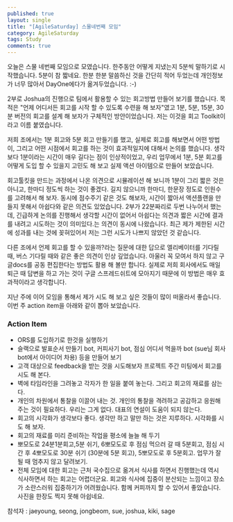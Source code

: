 ```yaml
---
published: true
layout: single
title: "[AgileSaturday] 스물네번째 모임"
category: AgileSaturday
tags: Study
comments: true
---
```


오늘은 스물 네번째 모임으로 모였습니다. 한주동안 어떻게 지냈는지 5분씩 말하기로 시작했습니다. 5분이 참 짧네요. 한분 한분 말씀하신 것을 간단히 적어 두었는데 개인정보가 너무 많아서 DayOne에다가 옮겨두었습니다. :-)

2부로 Joshua의 진행으로 팀에서 활용할 수 있는 회고방법 만들어 보기를 했습니다. 목적은 "언제 어디서든 회고를 시작 할 수 있도록 수련을 해 보자"였고  1분, 5분, 15분, 30분 버전의 회고를 설계 해 보자가 구체적인 방안이었습니다. 저는 이것을 회고 Toolkit이라고 이름 붙였습니다.

저희 조에서는 1분 회고와 5분 회고 만들기를 했고, 실제로 회고를 해보면서 어떤 방법이, 그리고 어떤 시점에서 회고를 하는 것이 효과적일지에 대해서 논의를 했습니다. 생각보다 1분이라는 시간이 매우 길다는 점이 인상적이었고, 우리 업무에서 1분, 5분 회고를 어떻게 도입 할 수 있을지 고민도 해 보고 실제 액션 아이템으로 만들어 보았습니다.

회고툴킷을 만드는 과정에서 나온 의견으로 시뮬레이션 해 보니까 1분이 그리 짧은 것은 아니고, 한마디 정도씩 하는 것이 좋겠다. 길지 않으니까 한마디, 한문장 정도로 인원수를 고려해서 해 보자. 동시에 점수주기 같은 것도 해보자, 시간이 짧아서 액션플랜을 만들지 못해서 아쉽다와 같은 의견도 있었습니다. 2부가 22분짜리로 두번 나누어서 했는데, 긴급하게 논의를 진행해서 생각할 시간이 없어서 아쉽다는 의견과 짧은 시간에 결과를 내려고 시도하는 것이 의미있다.는 의견이 동시에 나왔습니다. 최근 제가 제한된 시간에 성과를 내는 것에 꽂혀있어서 저는 그런 시도가 나쁘지 않았던 것 같습니다.

다른 조에서 언제 회고를 할 수 있을까?라는 질문에 대한 답으로 엘리베이터를 기다릴 때, 버스 기다릴 때와 같은 좋은 의견이 인상 깊었습니다. 아울러 꼭 모여서 하지 않고 구글docs를 공동 편집한다는 방법도 활용 해 볼만 합니다. 실제로 저희 회사에서도 매일 퇴근 때 답변을 하고 가는 것이 구글 스프레드쉬트에 모아지기 때문에 이 방법은 매우 효과적이라고 생각합니다.

지난 주에 이어 모임을 통해서 제가 시도 해 보고 싶은 것들이 많이 떠올라서 좋습니다. 이번 주 action item을 아래와 같이 뽑아 보았습니다.


### Action Item

* ORS를 도입하기로 한것을 실행하기
* 슬랙으로 발표순서 만들기 bot, 커피사기 bot, 점심 어디서 먹을까 bot (sue님 회사 bot에서 아이디어 차용) 등을 만들어 보기
* 고객 대상으로 feedback을 받는 것을 시도해보자 프로젝트 주간 미팅에서 회고를 시도 해 본다.
* 벽에 타임라인을 그려놓고 각자가 한 일을 붙여 놓는다. 그리고 회고의 재료를 삼는다.
* 개인의 차원에서 통찰을 이끌어 내는 것. 개인의 통찰을 격려하고 공감하고 응원해 주는 것이 필요하다. 우리는 그게 없다. 대표의 연설이 도움이 되지 않는다.
* 회고의 시각화가 생각보다 좋다. 생각만 하고 말만 하는 것은 지루하다. 시각화를 시도 해 보자.
* 회고의 재료를 미리 준비하는 작업을 평소에 늘늘 해 두기
* 뽀모도로 24분1분회고,5분 쉬기, 6뽀모도로 후 점심 먹으러 갈 때 5분회고, 점심 시간 후 4뽀모도로 30분 쉬기 (30분에 5분 회고), 5뽀모도로 후 5분회고. 업무가 잘 될 때 멈추지 않고 달려보기.
* 전체 모임에 대한 회고는 근처 국수집으로 옮겨서 식사를 하면서 진행했는데 역시 식사하면서 하는 회고는 어렵더군요. 회고와 식사에 집중이 분산되는 느낌이고 장소가 소란스러워 집중하기가 어려웠습니다. 함께 커피까지 할 수 있어서 좋았습니다. 사진을 한장도 찍지 못해 아쉽네요.

참석자 : jaeyoung, seong, jongbeom, sue, joshua, kiki, sage
